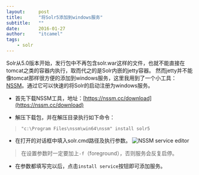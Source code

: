 ```yaml
---
layout:     post
title:      "将Solr5添加到windows服务"
subtitle:   ""
date:       2016-01-27
author:     "itcamel"
tags:
    - solr
---
```


Solr从5.0版本开始，发行包中不再包含solr.war这样的文件，也就不能直接在tomcat之类的容器内执行，取而代之的是Solr内嵌的jetty容器。
然而jetty并不能像tomcat那样很方便的添加到windows服务，这里我用到了一个小工具：[NSSM](https://nssm.cc)。通过它可以快速的将Solr的启动注册为windows服务。

- 首先下载NSSM工具，地址：[https://nssm.cc/download](https://nssm.cc/download)

- 解压下载包，并在解压目录执行如下命令：
> `"c:\Program Files\nssm\win64\nssm" install solr5`

- 在打开的对话框中填入solr.cmd路径及执行参数。
![NSSM service editor](http://7xqkz3.com1.z0.glb.clouddn.com/@/image/posts/nssm006.png)
> 在设置参数时一定要加上`-f`（foreground），否则服务会反复启停。

- 在参数都填写完以后，点击`install service`按钮即可添加服务。
